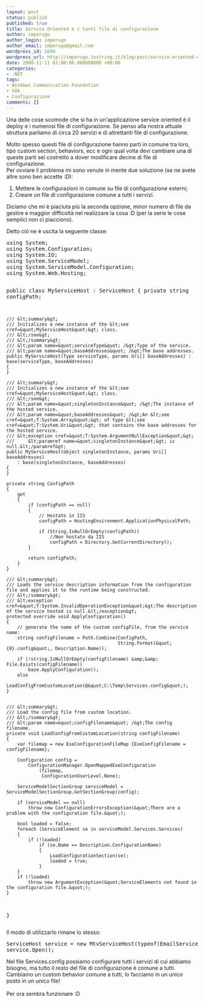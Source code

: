 ```yaml
---
layout: post
status: publish
published: true
title: Service Oriented e i tanti file di configurazione
author: imperugo
author_login: imperugo
author_email: imperugo@gmail.com
wordpress_id: 1644
wordpress_url: http://imperugo.tostring.it/blog/post/service-oriented-e-i-tanti-file-di-configurazione/
date: 2008-11-11 01:00:00.000000000 +00:00
categories:
- .NET
tags:
- Windows Communication Foundation
- SOA
- Configurazione
comments: []
---
```

<p><span>Una delle cose scomode che si ha in un'applicazione service oriented &egrave; il deploy e i numerosi file di configurazione. Se penso alla nostra attuale struttura parliamo di circa 20 servizi e di altrettanti file di configurazione. </span></p>
<p>Molto spesso questi file di configurazione hanno parti in comune tra loro, tipo custom section, behaviors, ecc e ogni qual volta devi cambiare una di queste parti sei costretto a dover modificare decine di file di configurazione.<br />
Per ovviare il problema mi sono venute in mente due soluzione (se ne avete altre sono ben accette :D):</p>
<ol>
    <li>Mettere le configurazioni in comune su file di configurazione esterni;</li>
    <li>Creare un file di configurazione comune a tutti i servizi.</li>
</ol>
<p>Diciamo che mi &egrave; piaciuta pi&ugrave; la seconda opzione, minor numero di file da gestire e maggior difficolt&agrave; nel realizzare la cosa :D (per la serie le cose semplici non ci piacciono).</p>
<p>Detto ci&ograve; ne &egrave; uscita la seguente classe:</p>
<pre title="code" class="brush: csharp; ruler: true;">
using System; 
using System.Configuration; 
using System.IO; 
using System.ServiceModel; 
using System.ServiceModel.Configuration; 
using System.Web.Hosting; 

public class MyServiceHost : ServiceHost 
{ 
    private string configPath; 

    /// &lt;summary&gt; 
    /// Initializes a new instance of the &lt;see cref=&quot;MyServiceHost&quot;&gt; class. 
    /// &lt;/see&gt; 
    /// &lt;/summary&gt; 
    /// &lt;param name=&quot;serviceType&quot; /&gt;Type of the service. 
    /// &lt;param name=&quot;baseAddresses&quot; /&gt;The base addresses. 
    public MyServiceHost(Type serviceType, params Uri[] baseAddresses) : base(serviceType, baseAddresses) 
    { 
    } 

    /// &lt;summary&gt; 
    /// Initializes a new instance of the &lt;see cref=&quot;MyServiceHost&quot;&gt; class. 
    /// &lt;/see&gt; 
    /// &lt;param name=&quot;singletonInstance&quot; /&gt;The instance of the hosted service. 
    /// &lt;param name=&quot;baseAddresses&quot; /&gt;An &lt;see cref=&quot;T:System.Array&quot;&gt; of type &lt;see cref=&quot;T:System.Uri&quot;&gt; that contains the base addresses for the hosted service. 
    /// &lt;exception cref=&quot;T:System.ArgumentNullException&quot;&gt; 
    ///     &lt;paramref name=&quot;singletonInstance&quot;&gt; is null.&lt;/paramref&gt; 
    public MyServiceHost(object singletonInstance, params Uri[] baseAddresses) 
        : base(singletonInstance, baseAddresses) 
    { 
    } 

    private string ConfigPath 
    { 
        get 
        { 
            if (configPath == null) 
            { 
                // Hostato in IIS 
                configPath = HostingEnvironment.ApplicationPhysicalPath; 

                if (String.IsNullOrEmpty(configPath)) 
                    //Non hostato da IIS 
                    configPath = Directory.GetCurrentDirectory(); 
            } 

            return configPath; 
        } 
    } 

    /// &lt;summary&gt; 
    /// Loads the service description information from the configuration file and applies it to the runtime being constructed. 
    /// &lt;/summary&gt; 
    /// &lt;exception cref=&quot;T:System.InvalidOperationException&quot;&gt;The description of the service hosted is null.&lt;/exception&gt; 
    protected override void ApplyConfiguration() 
    { 
        // generate the name of the custom configFile, from the service name: 
        string configFilename = Path.Combine(ConfigPath, 
                                             String.Format(&quot;{0}.config&quot;, Description.Name)); 

        if (!string.IsNullOrEmpty(configFilename) &amp;&amp; File.Exists(configFilename)) 
            base.ApplyConfiguration(); 
        else 
            LoadConfigFromCustomLocation(@&quot;C:\Temp\Services.config&quot;); 
    } 


    /// &lt;summary&gt; 
    /// Load the config file from custom location. 
    /// &lt;/summary&gt; 
    /// &lt;param name=&quot;configFilename&quot; /&gt;The config filename. 
    private void LoadConfigFromCustomLocation(string configFilename) 
    { 
        var filemap = new ExeConfigurationFileMap {ExeConfigFilename = configFilename}; 

        Configuration config = 
            ConfigurationManager.OpenMappedExeConfiguration 
                (filemap, 
                 ConfigurationUserLevel.None); 

        ServiceModelSectionGroup serviceModel = ServiceModelSectionGroup.GetSectionGroup(config); 

        if (serviceModel == null) 
            throw new ConfigurationErrorsException(&quot;There are a problem with the configuration file.&quot;); 

        bool loaded = false; 
        foreach (ServiceElement se in serviceModel.Services.Services) 
        { 
            if (!loaded) 
                if (se.Name == Description.ConfigurationName) 
                { 
                    LoadConfigurationSection(se); 
                    loaded = true; 
                } 
        } 
        if (!loaded) 
            throw new ArgumentException(&quot;ServiceElements not found in the configuration file.&quot;); 
    } 
}</pre>
<p><span id="PostView">Il modo di utilizzarlo rimane lo stesso:</span></p>
<pre title="code" class="brush: csharp">
ServiceHost service = new MtvServiceHost(typeof(EmailService)); 
service.Open();</pre>
<p><span>Nel file Services.config possiamo configurare tutti i servizi di cui abbiamo bisogno, ma tutto il resto del file di configurazione &egrave; comune a tutti.<br />
Cambiamo un custom behavior comune a tutti, lo facciamo in un unico posto in un unico file!<br />
<br />
Per ora sembra funzionare :D</span></p>
<p>&nbsp;</p>
